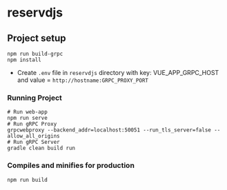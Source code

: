 # reservdjs

## Project setup
```
npm run build-grpc
npm install
```
- Create `.env` file in `reservdjs` directory with key: VUE_APP_GRPC_HOST and value = `http://hostname:GRPC_PROXY_PORT`

### Running Project
```
# Run web-app
npm run serve
# Run gRPC Proxy
grpcwebproxy --backend_addr=localhost:50051 --run_tls_server=false --allow_all_origins
# Run gRPC Server
gradle clean build run
```

### Compiles and minifies for production
```
npm run build
```